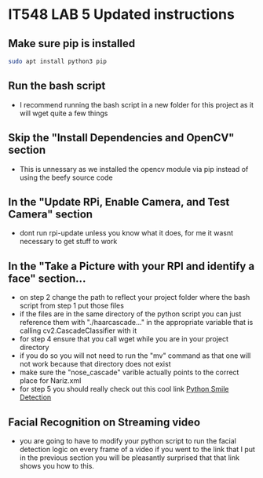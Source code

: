 # IT548 LAB 5 Updated instructions
## Make sure pip is installed
```bash
sudo apt install python3 pip
```
## Run the bash script
+ I recommend running the bash script in a new folder for this project as it will wget quite a few things

## Skip the "Install Dependencies and OpenCV" section
+ This is unnessary as we installed the opencv module via pip instead of using the beefy source code 

## In the "Update RPi, Enable Camera, and Test Camera" section
+ dont run rpi-update unless you know what it does, for me it wasnt necessary to get stuff to work

## In the "Take a Picture with your RPI and identify a face" section...
+ on step 2 change the path to reflect your project folder where the bash script from step 1 put those files
+ if the files are in the same directory of the python script you can just reference them with "./haarcascade..." in the appropriate variable that is calling cv2.CascadeClassifier with it
+ for step 4 ensure that you call wget while you are in your project directory
+ if you do so you will not need to run the "mv" command as that one will not work because that directory does not exist
+ make sure the "nose_cascade" varible actually points to the correct place for Nariz.xml
+ for step 5 you should really check out this cool link <a href="https://www.geeksforgeeks.org/python-smile-detection-using-opencv/">Python Smile Detection</a>

## Facial Recognition on Streaming video
+ you are going to have to modify your python script to run the facial detection logic on every frame of a video if you went to the link that I put in the previous section you will be pleasantly surprised that that link shows you how to this.





